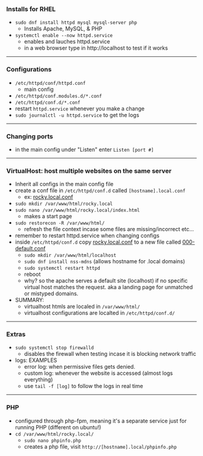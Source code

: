 ### Installs for RHEL
- `sudo dnf install httpd mysql mysql-server php`
  - Installs Apache, MySQL, & PHP
- `systemctl enable --now httpd.service`
  - enables and lauches httpd.service
  - in a web browser type in http://localhost to test if it works
___
### Configurations
- `/etc/httpd/conf/httpd.conf`
  - main config
- `/etc/httpd/conf.modules.d/*.conf`
- `/etc/httpd/conf.d/*.conf`
- restart `httpd.service` whenever you make a change
- `sudo journalctl -u httpd.service` to get the logs
___
### Changing ports
- in the main config under "Listen" enter `Listen [port #]`
___
### VirtualHost: host multiple websites on the same server
- Inherit all configs in the main config file
- create a conf file in `/etc/httpd/conf.d` called `[hostname].local.conf`
  - ex: [rocky.local.conf](/docs/rocky.local.conf)
- `sudo mkdir /var/www/html/rocky.local`
- `sudo nano /var/www/html/rocky.local/index.html`
  - makes a start page
- `sudo restorecon -R /var/www/html/`
  - refresh the file context incase some files are missing/incorrect etc...
- remember to restart httpd.service when changing configs
- inside `/etc/httpd/conf.d` copy [rocky.local.conf](/docs/rocky.local.conf) to a new file called [000-default.conf](/docs/000-default.conf)
  - `sudo mkdir /var/www/html/localhost`
  - `sudo dnf install nss-mdns` (allows hostname for .local domains)
  - `sudo systemctl restart httpd`
  - reboot
  - why? so the apache serves a default site (localhost) if no specific virtual host matches the request. aka a landing page for unmatched or mistyped domains.
- SUMMARY:
  - virtualhost htmls are localed in `/var/www/html/`
  - virtualhost configurations are localted in `/etc/httpd/conf.d/`
___
### Extras
- `sudo systemctl stop firewalld`
  - disables the firewall when testing incase it is blocking network traffic
- logs: EXAMPLES
  - error log: when permissive files gets denied.
  - custom log: whenever the website is accessed (almost logs everything)
  - use `tail -f [log]` to follow the logs in real time
___
### PHP
- configured through php-fpm, meaning it's a separate service just for running PHP (different on ubuntu!)
- `cd /var/www/html/rocky.local/`
  - `sudo nano phpinfo.php`
  - creates a php file, visit `http://[hostname].local/phpinfo.php`











